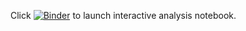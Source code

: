 Click [![Binder](https://mybinder.org/badge_logo.svg)](https://mybinder.org/v2/gh/j-berg/explore_colon/HEAD?filepath=explore.ipynb) to launch interactive analysis notebook.   
